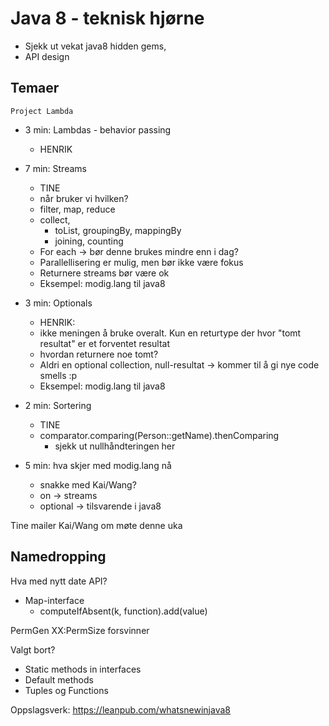 # Java 8 - teknisk hjørne

* Sjekk ut vekat java8 hidden gems,
* API design

## Temaer

    Project Lambda

* 3 min: Lambdas - behavior passing
    - HENRIK
* 7 min: Streams
    - TINE
    - når bruker vi hvilken? 
    - filter, map, reduce
    - collect, 
        - toList, groupingBy, mappingBy
        - joining, counting
    - For each -> bør denne brukes mindre enn i dag? 
    - Parallellisering er mulig, men bør ikke være fokus
    - Returnere streams bør være ok
    - Eksempel: modig.lang til java8

* 3 min: Optionals
    - HENRIK: 
    - ikke meningen å bruke overalt. Kun en returtype der hvor 
"tomt resultat" er et forventet resultat
    - hvordan returnere noe tomt?
    - Aldri en optional collection, null-resultat -> kommer til å gi nye code smells :p
    - Eksempel: modig.lang til java8

* 2 min: Sortering
    - TINE
    - comparator.comparing(Person::getName).thenComparing
        - sjekk ut nullhåndteringen her 



* 5 min: hva skjer med modig.lang nå
    - snakke med Kai/Wang?
    - on -> streams
    - optional -> tilsvarende i java8

Tine mailer Kai/Wang om møte denne uka

## Namedropping
Hva med nytt date API?
* Map-interface
    - computeIfAbsent(k, function).add(value)

PermGen XX:PermSize forsvinner 

Valgt bort?
* Static methods in interfaces
* Default methods
* Tuples og Functions

Oppslagsverk: https://leanpub.com/whatsnewinjava8
